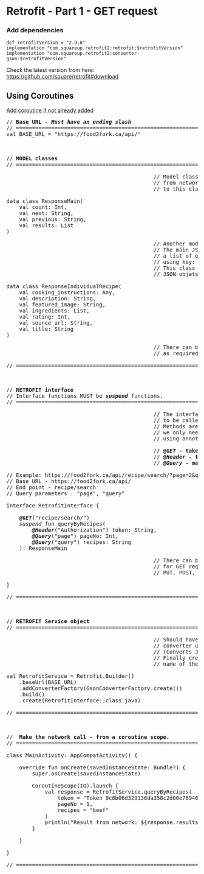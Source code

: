 # Retrofit - Part 1 - GET request

### Add dependencies
```
def retrofitVersion = "2.9.0"
implementation "com.squareup.retrofit2:retrofit:$retrofitVersion"
implementation "com.squareup.retrofit2:converter-gson:$retrofitVersion"
```
Check the latest version from here: https://github.com/square/retrofit#download

## Using Coroutines 

[Add coroutine if not already added](https://github.com/Kotlin/kotlinx.coroutines#gradle)  

<pre>
// <b>Base URL - <i>Must have an ending slash</i></b>
// ==========================================================================
val BASE_URL = "https://food2fork.ca/api/"    



// <b>MODEL classes</b>
// ==========================================================================

                                              // Model class, JSON response
                                              // from network will be mapped
                                              // to this class.

data class ResponseMain(
    val count: Int,
    val next: String,
    val previous: String,
    val results: List<ResponseIndividualRecipe>
)

                                              // Another model class.
                                              // The main JSON response contains
                                              // a list of other JSON objects
                                              // using key: "results".
                                              // This class is used for those
                                              // JSON objets.

data class ResponseIndividualRecipe(
    val cooking_instructions: Any,
    val description: String,
    val featured_image: String,
    val ingredients: List<String>,
    val rating: Int,
    val source_url: String,
    val title: String
)

                                              // There can be many other model classes
                                              // as required to map JSON response.

// ==========================================================================



// <b>RETROFIT interface</b>
// Interface functions MUST be <b><i>suspend</i></b> functions.
// ==========================================================================

                                              // The interface outlines the methods
                                              // to be called for network operations.
                                              // Methods are implemented by retrofit,
                                              // we only need to provide some information
                                              // using annotations.
                                              
                                              // <b><i>@GET</i> - takes the api end point</b>
                                              // <b><i>@Header</i> - takes info like token</b>
                                              // <b><i>@Query</i> - marks query parameters</b>
                                              
// Example: https://food2fork.ca/api/recipe/search/?page=2&query=chicken
// Base URL - https://food2fork.ca/api/
// End point - recipe/search
// Query parameters : "page", "query"

interface RetrofitInterface {

    <b><i>@GET</i></b>("recipe/search/")
    <i>suspend</i> fun queryByRecipes(
        <b><i>@Header</i></b>("Authorization") token: String,
        <b><i>@Query</i></b>("page") pageNo: Int,
        <b><i>@Query</i></b>("query") recipes: String
    ): ResponseMain

                                              // There can be other methods
                                              // for GET requests or even
                                              // PUT, POST, DELETE requests

}

// ==========================================================================



// <b>RETROFIT Service object</b>
// ==========================================================================

                                              // Should have the base url,
                                              // converter used here is Gson
                                              // (Converts JSON to Model classes).
                                              // Finally create() takes the
                                              // name of the interface.

val RetrofitService = Retrofit.Builder()
    .baseUrl(BASE_URL)
    .addConverterFactory(GsonConverterFactory.create())
    .build()
    .create(RetrofitInterface::class.java)

// ==========================================================================



// <b> Make the network call - from a coroutine scope.</b>
// ==========================================================================

class MainActivity: AppCompatActivity() {

    override fun onCreate(savedInstanceState: Bundle?) {
        super.onCreate(savedInstanceState)
        
        CoroutineScope(IO).launch {
            val response = RetrofitService.queryByRecipes(
                token = "Token 9c8b06d329136da358c2d00e76946b0111ce2c48",
                pageNo = 1,
                recipes = "beef"
            )
            println("Result from network: ${response.results.size}")
        }
        
    }

}

// ==========================================================================

</pre>
